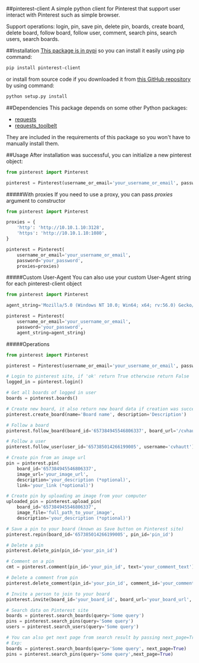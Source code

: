 ##pinterest-client
A simple python client for Pinterest that support user interact with Pinterest such as simple browser.

Support operations: login, pin, save pin, delete pin, boards, create board, delete board, follow board, follow user, comment, search pins, search users, search boards.

##Installation
[This package is in pypi](https://pypi.python.org/pypi/pinterest-client) so you can install it easily using pip command:
```sh
pip install pinterest-client
```
or install from source code if you downloaded it from [this GitHub repository](https://github.com/cvhau/pinterest-client) by using command:
```sh 
python setup.py install
```

##Dependencies
This package depends on some other Python packages:

- [requests](http://docs.python-requests.org)
- [requests_toolbelt](https://pypi.python.org/pypi/requests-toolbelt)

They are included in the requirements of this package so you won't have to manually install them.

##Usage
After installation was successful, you can initialize a new pinterest object: 
```python
from pinterest import Pinterest

pinterest = Pinterest(username_or_email='your_username_or_email', password='your_password')
```

#####With proxies
If you need to use a proxy, you can pass <i>proxies</i> argument to constructor
```python
from pinterest import Pinterest

proxies = {
    'http': 'http://10.10.1.10:3128',
    'https': 'http://10.10.1.10:1080',
}

pinterest = Pinterest(
    username_or_email='your_username_or_email', 
    password='your_password', 
    proxies=proxies)
```

#####Custom User-Agent
You can also use your custom User-Agent string for each pinterest-client object 
```python
from pinterest import Pinterest

agent_string='Mozilla/5.0 (Windows NT 10.0; Win64; x64; rv:56.0) Gecko/20100101 Firefox/56.0'

pinterest = Pinterest(
    username_or_email='your_username_or_email', 
    password='your_password', 
    agent_string=agent_string)
```

#####Operations
```python
from pinterest import Pinterest

pinterest = Pinterest(username_or_email='your_username_or_email', password='your_password')

# Login to pinterest site, if 'ok' return True otherwise return False
logged_in = pinterest.login()

# Get all boards of logged in user
boards = pinterest.boards()

# Create new board, it also return new board data if creation was successful
pinterest.create_board(name='Board name', description='Description')

# Follow a board
pinterest.follow_board(board_id='657384945546806337', board_url='/cvhautt/animal/')

# Follow a user
pinterest.follow_user(user_id='657385014266199005', username='cvhautt')

# Create pin from an image url
pin = pinterest.pin(
    board_id='657384945546806337', 
    image_url='your_image_url', 
    description='your_description (*optional)', 
    link='your_link (*optional)')

# Create pin by uploading an image from your computer
uploaded_pin = pinterest.upload_pin(
    board_id='657384945546806337', 
    image_file='full_path_to_your_image', 
    description='your_description (*optional)')

# Save a pin to your board (known as Save button on Pinterest site)
pinterest.repin(board_id='657385014266199005', pin_id='pin_id')

# Delete a pin
pinterest.delete_pin(pin_id='your_pin_id')

# Comment on a pin
cmt = pinterest.comment(pin_id='your_pin_id', text='your_comment_text')

# Delete a comment from pin
pinterest.delete_comment(pin_id='your_pin_id', comment_id='your_comment_id')

# Invite a person to join to your board
pinterest.invite(board_id='your_board_id', board_url='your_board_url', user_id='user_id')

# Search data on Pinterest site
boards = pinterest.search_boards(query='Some query')
pins = pinterest.search_pins(query='Some query')
users = pinterest.search_users(query='Some query')

# You can also get next page from search result by passing next_page=True to search operations above.
# Exp:
boards = pinterest.search_boards(query='Some query', next_page=True)
pins = pinterest.search_pins(query='Some query',next_page=True)
```
